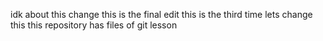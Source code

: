 idk about this change
this is the final edit
this is the third time
lets change this
this repository has files of git lesson
